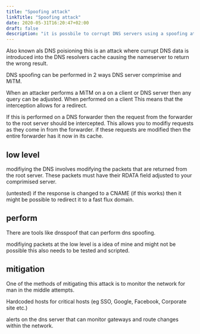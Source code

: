 ```yaml
---
title: "Spoofing attack"
linkTitle: "Spoofing attack"
date: 2020-05-31T16:20:47+02:00
draft: false
description: "it is possbile to corrupt DNS servers using a spoofing attack." 
---
```

Also known als DNS poisioning this is an attack where currupt DNS data is introduced into the DNS resolvers cache causing the nameserver to return the wrong result.

DNS spoofing can be performed in 2 ways DNS server comprimise and MiTM.

When an attacker performs a MiTM on a on a client or DNS server then any query can be adjusted. When performed on a client This means that the interception allows for a redirect.

If this is performed on a DNS forwarder then the request from the forwarder to the root server should be intercepted. This allows you to modifiy requests as they come in from the forwarder. if these requests are modified then the entire forwarder has it now in its cache.

## low level

modifiying the DNS involves modifying the packets that are returned from the root server. These packets must have  their RDATA field adjusted to your comprimised server.

(untested)
if the response is changed to a CNAME (if this works) then it might be possible to redirect it to a fast flux domain.

## perform

There are tools like  dnsspoof that can perform dns spoofing. 

modifiying packets at the low level is a idea of mine and might not be possible this also needs to be tested and scripted.


## mitigation

One of the methods of mitigating this attack is to monitor the network for man in the middle attempts.

Hardcoded hosts for critical hosts (eg SSO, Google, Facebook, Corporate site etc.)

alerts on the dns server that can monitor gateways and route changes within the network.

